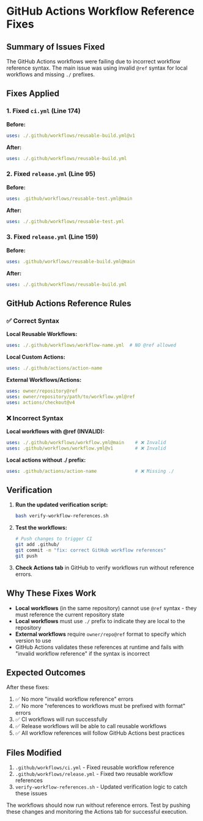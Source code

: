 # GitHub Actions Workflow Reference Fixes

## Summary of Issues Fixed

The GitHub Actions workflows were failing due to incorrect workflow reference syntax. The main issue was using invalid `@ref` syntax for local workflows and missing `./` prefixes.

## Fixes Applied

### 1. Fixed `ci.yml` (Line 174)
**Before:**
```yaml
uses: ./.github/workflows/reusable-build.yml@v1
```

**After:**
```yaml
uses: ./.github/workflows/reusable-build.yml
```

### 2. Fixed `release.yml` (Line 95)
**Before:**
```yaml
uses: .github/workflows/reusable-test.yml@main
```

**After:**
```yaml
uses: ./.github/workflows/reusable-test.yml
```

### 3. Fixed `release.yml` (Line 159)
**Before:**
```yaml
uses: .github/workflows/reusable-build.yml@main
```

**After:**
```yaml
uses: ./.github/workflows/reusable-build.yml
```

## GitHub Actions Reference Rules

### ✅ Correct Syntax

**Local Reusable Workflows:**
```yaml
uses: ./.github/workflows/workflow-name.yml  # NO @ref allowed
```

**Local Custom Actions:**
```yaml
uses: ./.github/actions/action-name
```

**External Workflows/Actions:**
```yaml
uses: owner/repository@ref
uses: owner/repository/path/to/workflow.yml@ref
uses: actions/checkout@v4
```

### ❌ Incorrect Syntax

**Local workflows with @ref (INVALID):**
```yaml
uses: ./.github/workflows/workflow.yml@main    # ❌ Invalid
uses: .github/workflows/workflow.yml@v1        # ❌ Invalid
```

**Local actions without ./ prefix:**
```yaml
uses: .github/actions/action-name              # ❌ Missing ./
```

## Verification

1. **Run the updated verification script:**
   ```bash
   bash verify-workflow-references.sh
   ```

2. **Test the workflows:**
   ```bash
   # Push changes to trigger CI
   git add .github/
   git commit -m "fix: correct GitHub workflow references"
   git push
   ```

3. **Check Actions tab** in GitHub to verify workflows run without reference errors.

## Why These Fixes Work

- **Local workflows** (in the same repository) cannot use `@ref` syntax - they must reference the current repository state
- **Local workflows** must use `./` prefix to indicate they are local to the repository
- **External workflows** require `owner/repo@ref` format to specify which version to use
- GitHub Actions validates these references at runtime and fails with "invalid workflow reference" if the syntax is incorrect

## Expected Outcomes

After these fixes:
1. ✅ No more "invalid workflow reference" errors
2. ✅ No more "references to workflows must be prefixed with format" errors  
3. ✅ CI workflows will run successfully
4. ✅ Release workflows will be able to call reusable workflows
5. ✅ All workflow references will follow GitHub Actions best practices

## Files Modified

1. `.github/workflows/ci.yml` - Fixed reusable workflow reference
2. `.github/workflows/release.yml` - Fixed two reusable workflow references  
3. `verify-workflow-references.sh` - Updated verification logic to catch these issues

The workflows should now run without reference errors. Test by pushing these changes and monitoring the Actions tab for successful execution.
